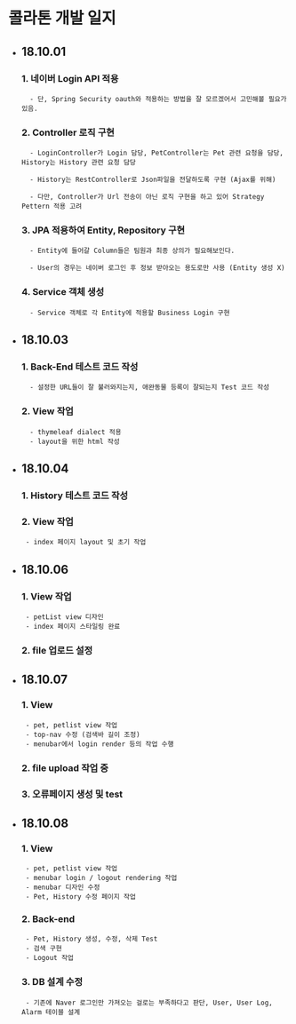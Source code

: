 ﻿# 콜라톤 개발 일지

- ## 18.10.01

    ### 1. 네이버 Login API 적용
    
        - 단, Spring Security oauth와 적용하는 방법을 잘 모르겠어서 고민해볼 필요가 있음.
        
    ### 2. Controller 로직 구현
    
        - LoginController가 Login 담당, PetController는 Pet 관련 요청을 담당, History는 History 관련 요청 담당
        
        - History는 RestController로 Json파일을 전달하도록 구현 (Ajax를 위해)
        
        - 다만, Controller가 Url 전송이 아닌 로직 구현을 하고 있어 Strategy Pettern 적용 고려
    
    ### 3. JPA 적용하여 Entity, Repository 구현
    
        - Entity에 들어갈 Column들은 팀원과 최종 상의가 필요해보인다.
        
        - User의 경우는 네이버 로그인 후 정보 받아오는 용도로만 사용 (Entity 생성 X)
        
    ### 4. Service 객체 생성
    
        - Service 객체로 각 Entity에 적용할 Business Login 구현
        
- ## 18.10.03

    ### 1. Back-End 테스트 코드 작성
        
        - 설정한 URL들이 잘 불러와지는지, 애완동물 등록이 잘되는지 Test 코드 작성
        
    ### 2. View  작업
        
        - thymeleaf dialect 적용
        - layout을 위한 html 작성
        
 - ## 18.10.04
 
    ### 1. History 테스트 코드 작성
    
    ### 2. View 작업
    
        - index 페이지 layout 및 초기 작업
        
 - ## 18.10.06
 
    ### 1. View 작업
        - petList view 디자인
        - index 페이지 스타일링 완료
        
    ### 2. file 업로드 설정
    
 - ## 18.10.07
 
    ### 1. View
        - pet, petlist view 작업
        - top-nav 수정 (검색바 길이 조정)
        - menubar에서 login render 등의 작업 수행 
        
    ### 2. file upload 작업 중
    
    ### 3. 오류페이지 생성 및 test
    
 - ## 18.10.08
 
    ### 1. View
        - pet, petlist view 작업
        - menubar login / logout rendering 작업
        - menubar 디자인 수정
        - Pet, History 수정 페이지 작업
        
    ### 2. Back-end
        - Pet, History 생성, 수정, 삭제 Test
        - 검색 구현
        - Logout 작업
        
    ### 3. DB 설계 수정
        - 기존에 Naver 로그인만 가져오는 걸로는 부족하다고 판단, User, User Log, Alarm 테이블 설계
        